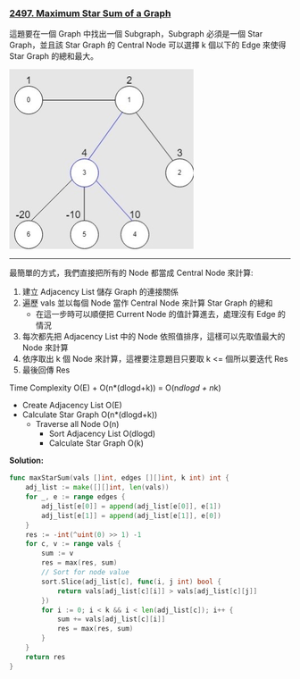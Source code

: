 ### [2497. Maximum Star Sum of a Graph]

這題要在一個 Graph 中找出一個 Subgraph，Subgraph 必須是一個 Star Graph，並且該 Star Graph 的 Central Node 可以選擇 k 個以下的 Edge 來使得 Star Graph 的總和最大。

![](/_image/2497.Maximum_Star_Sum_of_a_Graph/1.jpg)

---

最簡單的方式，我們直接把所有的 Node 都當成 Central Node 來計算:
1.  建立 Adjacency List 儲存 Graph 的連接關係
2.  遍歷 vals 並以每個 Node 當作 Central Node 來計算 Star Graph 的總和
    -   在這一步時可以順便把 Current Node 的值計算進去，處理沒有 Edge 的情況
3.  每次都先把 Adjacency List 中的 Node 依照值排序，這樣可以先取值最大的 Node 來計算
4.  依序取出 k 個 Node 來計算，這裡要注意題目只要取 k <= 個所以要迭代 Res
5.  最後回傳 Res

Time Complexity O(E) + O(n*(dlogd+k)) = O(n*dlogd + n*k)
-   Create Adjacency List O(E)
-   Calculate Star Graph O(n*(dlogd+k))
    -   Traverse all Node O(n)
        -   Sort Adjacency List O(dlogd)
        -   Calculate Star Graph O(k)

**Solution:**
```go
func maxStarSum(vals []int, edges [][]int, k int) int {
	adj_list := make([][]int, len(vals))
    for _, e := range edges {
        adj_list[e[0]] = append(adj_list[e[0]], e[1])
        adj_list[e[1]] = append(adj_list[e[1]], e[0])
    }
    res := -int(^uint(0) >> 1) -1
    for c, v := range vals {
        sum := v
        res = max(res, sum)
        // Sort for node value
        sort.Slice(adj_list[c], func(i, j int) bool {
            return vals[adj_list[c][i]] > vals[adj_list[c][j]]
        })
        for i := 0; i < k && i < len(adj_list[c]); i++ {
            sum += vals[adj_list[c][i]]
            res = max(res, sum)    
        }
    }
	return res
}
```

[2497. Maximum Star Sum of a Graph]:https://leetcode.com/problems/maximum-star-sum-of-a-graph
